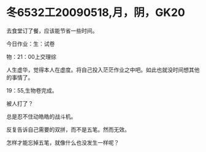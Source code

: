 # 冬6532工20090518,月，阴，GK20

去食堂订了餐，应该能节省一些时间。

今日作业：生：试卷

物：21：00上交理综

人生虚华，觉得本人在虚度。将自己投入茫茫作业之中吧。如此也就没时间想其他的事情了。

19：55,生物卷完成。

被人打了？

总是忍不住动皓皓的战斗机。

反复告诉自己需要的双拼，而不是五笔。然而无效。

怎样才能忘掉五笔，就像什么也没发生一样呢？
